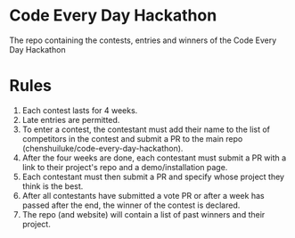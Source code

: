 # Code Every Day Hackathon
The repo containing the contests, entries and winners of the Code Every Day Hackathon

# Rules

1. Each contest lasts for 4 weeks.
2. Late entries are permitted.
3. To enter a contest, the contestant must add their name to the list of competitors in the contest and submit a PR to the main repo (chenshuiluke/code-every-day-hackathon).
4. After the four weeks are done, each contestant must submit a PR with a link to their project's repo and a demo/installation page.
5. Each contestant must then submit a PR and specify whose project they think is the best.
6. After all contestants have submitted a vote PR or after a week has passed after the end, the winner of the contest is declared.
7. The repo (and website) will contain a list of past winners and their project.
